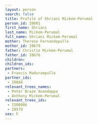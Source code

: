 ```yaml
---
layout: person
search: false
title: Profile of Shriani Mickem-Perumal
person_id: I0681
first_name: Shriani
last_name: Mickem-Perumal
full_name: Shriani Mickem-Perumal
mother: Therese Fernandopulle
mother_id: I0679
father: Christie Mickem-Perumal
father_id: I0676
children:
children_ids:
partners:
 - Francis Madurampulle
partner_ids:
 - I0684
relevant_trees_names:
 - Peter Braze Anandappa
 - Anthony Mickem-Perumal
relevant_trees_ids:
 - I500086
 - I0579
sex: F
---
```


